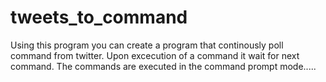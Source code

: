 # tweets_to_command
Using this program you can create a program that continously poll command from twitter. Upon excecution of a command it wait for next command. The commands are executed in the command prompt mode.....
